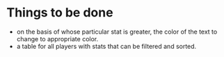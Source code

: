 # Things to be done

- on the basis of whose particular stat is greater, the color of the text to change to appropriate color.
- a table for all players with stats that can be filtered and sorted.
